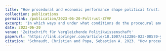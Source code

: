 ```yaml
---
title: "How procedural and economic performance shape political trust: Affective and cognitive foundations of the performance-trust nexus (peer-reviewed journal article)"
collection: publications
permalink: /publication/2023-06-20-Poltrust-ZfVP
excerpt: 'In which ways and under what conditions do the procedural and economic performance of political systems matter for citizens´ political trust? While this question has been a recurring theme in research on political support, we still lack a clear understanding of the conditional nature of the performance-trust nexus. In this study, we focus on the affective and cognitive foundations of the performance-trust nexus, arguing that the impact of objective procedural and economic performance on political trust is conditioned by citizens´ political allegiances (i.e., status as electoral winner or loser) and political sophistication (i.e., political knowledge and political interest). Our empirical analysis using comparative survey data from two European high-quality surveys (European Election Study 2014 and European Social Survey 2002–2018) shows that procedural and economic performance feature particularly prominently in the trust calculus of politically more knowledgeable and interested citizens as well as electoral losers, while being less relevant for the political trust of less sophisticated citizens and electoral winners. Moreover, the analysis provides evidence that cognitive orientations are overall more important than affective ones in moderating the performance-trust nexus. These findings offer important implications concerning the nature and meaning of feelings of disenchantment and distrust in contemporary democracies.'
date: 2023-06-20
venue: 'Zeitschrift für Vergleichende Politikwissenschaft'
paperurl: 'https://link.springer.com/article/10.1007/s12286-023-00570-y'
citation: 'Schnaudt, Christian and Popa, Sebastian A. 2023. "How procedural and economic performance shape political trust: Affective and cognitive foundations of the performance-trust nexus." <i>Zeitschrift für Vergleichende Politikwissenschaft</i> 17 (1), 31-57.'
---
```

